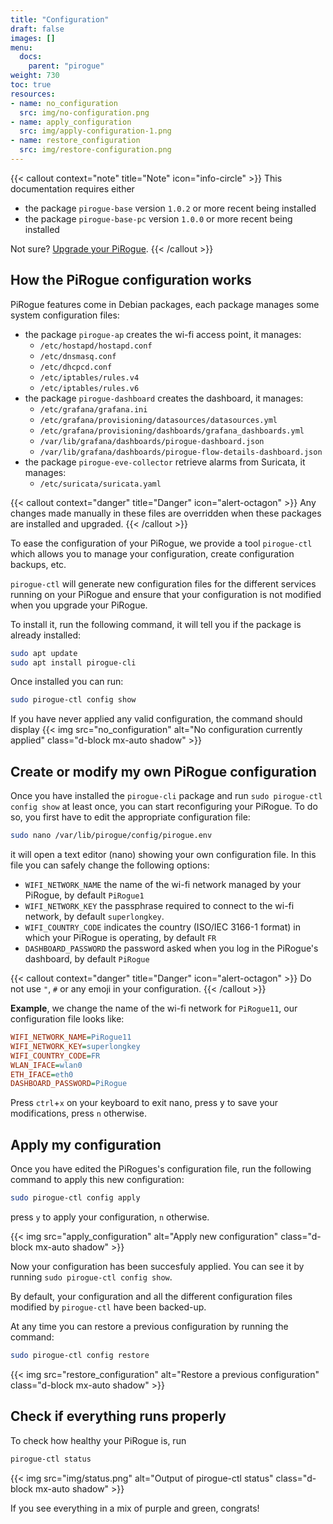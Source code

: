 ```yaml
---
title: "Configuration"
draft: false
images: []
menu:
  docs:
    parent: "pirogue"
weight: 730
toc: true
resources:
- name: no_configuration
  src: img/no-configuration.png
- name: apply_configuration
  src: img/apply-configuration-1.png
- name: restore_configuration
  src: img/restore-configuration.png
---
```


{{< callout context="note" title="Note" icon="info-circle" >}}
This documentation requires either
* the package `pirogue-base` version `1.0.2` or more recent being installed
* the package `pirogue-base-pc` version `1.0.0` or more recent being installed

Not sure? [Upgrade your PiRogue](/docs/pirogue/operating-system/#upgrade).
{{< /callout >}}

## How the PiRogue configuration works
PiRogue features come in Debian packages, each package manages some system configuration files:

* the package `pirogue-ap` creates the wi-fi access point, it manages:
  * `/etc/hostapd/hostapd.conf`
  * `/etc/dnsmasq.conf`
  * `/etc/dhcpcd.conf`
  * `/etc/iptables/rules.v4`
  * `/etc/iptables/rules.v6`
* the package `pirogue-dashboard` creates the dashboard, it manages:
  * `/etc/grafana/grafana.ini`
  * `/etc/grafana/provisioning/datasources/datasources.yml`
  * `/etc/grafana/provisioning/dashboards/grafana_dashboards.yml`
  * `/var/lib/grafana/dashboards/pirogue-dashboard.json`
  * `/var/lib/grafana/dashboards/pirogue-flow-details-dashboard.json`
* the package `pirogue-eve-collector` retrieve alarms from Suricata, it manages:
  * `/etc/suricata/suricata.yaml`

{{< callout context="danger" title="Danger" icon="alert-octagon" >}}
Any changes made manually in these files are overridden when these packages are installed and upgraded.
{{< /callout >}}

To ease the configuration of your PiRogue, we provide a tool `pirogue-ctl` which allows you to manage your configuration, create configuration backups, etc. 

`pirogue-ctl` will generate new configuration files for the different services running on your PiRogue and ensure that your configuration is not modified when you upgrade your PiRogue.

To install it, run the following command, it will tell you if the package is already installed:

```bash
sudo apt update
sudo apt install pirogue-cli
```

Once installed you can run:

```bash
sudo pirogue-ctl config show
```
If you have never applied any valid configuration, the command should display
{{< img src="no_configuration" alt="No configuration currently applied" class="d-block mx-auto shadow" >}}

## Create or modify my own PiRogue configuration
Once you have installed the `pirogue-cli` package and run `sudo pirogue-ctl config show` at least once, you can start reconfiguring your PiRogue. To do so, you first have to edit the appropriate configuration file:

```bash
sudo nano /var/lib/pirogue/config/pirogue.env
```

it will open a text editor (nano) showing your own configuration file. In this file you can safely change the following options:

* `WIFI_NETWORK_NAME` the name of the wi-fi network managed by your PiRogue, by default `PiRogue1`
* `WIFI_NETWORK_KEY` the passphrase required to connect to the wi-fi network, by default `superlongkey`. 
* `WIFI_COUNTRY_CODE` indicates the country (ISO/IEC 3166-1 format) in which your PiRogue is operating, by default `FR`
* `DASHBOARD_PASSWORD` the password asked when you log in the PiRogue's dashboard, by default `PiRogue` 

{{< callout context="danger" title="Danger" icon="alert-octagon" >}}
Do not use `"`, `#` or any emoji in your configuration.
{{< /callout >}}


**Example**, we change the name of the wi-fi network for `PiRogue11`, our configuration file looks like:

```ini
WIFI_NETWORK_NAME=PiRogue11
WIFI_NETWORK_KEY=superlongkey
WIFI_COUNTRY_CODE=FR
WLAN_IFACE=wlan0
ETH_IFACE=eth0
DASHBOARD_PASSWORD=PiRogue
```

Press `ctrl`+`x` on your keyboard to exit nano, press y to save your modifications, press `n` otherwise. 

## Apply my configuration
Once you have edited the PiRogues's configuration file, run the following command to apply this new configuration:

```bash
sudo pirogue-ctl config apply
```

press `y` to apply your configuration, `n` otherwise.

{{< img src="apply_configuration" alt="Apply new configuration" class="d-block mx-auto shadow" >}}

Now your configuration has been succesfuly applied. You can see it by running `sudo pirogue-ctl config show`.

By default, your configuration and all the different configuration files modified by `pirogue-ctl` have been backed-up. 

At any time you can restore a previous configuration by running the command: 
```bash
sudo pirogue-ctl config restore
```

{{< img src="restore_configuration" alt="Restore a previous configuration" class="d-block mx-auto shadow" >}}

## Check if everything runs properly
To check how healthy your PiRogue is, run

```bash
pirogue-ctl status 
```

{{< img src="img/status.png" alt="Output of pirogue-ctl status" class="d-block mx-auto shadow" >}}

If you see everything in a mix of purple and green, congrats!